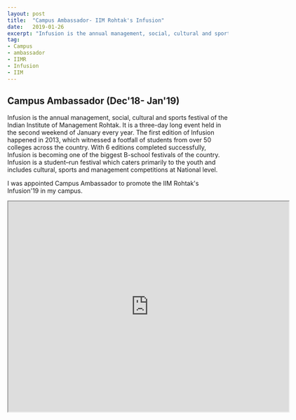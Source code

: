 ```yaml
---
layout: post
title:  "Campus Ambassador- IIM Rohtak's Infusion"
date:   2019-01-26
excerpt: "Infusion is the annual management, social, cultural and sports festival of the Indian Institute of Management Rohtak."
tag:
- Campus
- ambassador
- IIMR
- Infusion
- IIM
---
```


## Campus Ambassador (Dec'18- Jan'19)

Infusion is the annual management, social, cultural and sports festival of the Indian Institute of Management Rohtak. It is a three-day long event held in the second weekend of January every year. The first edition of Infusion happened in 2013, which witnessed a footfall of students from over 50 colleges across the country.
With 6 editions completed successfully, Infusion is becoming one of the biggest B-school festivals of the country. Infusion is a student–run festival which caters primarily to the youth and includes cultural, sports and management competitions at National level.

I was appointed Campus Ambassador to promote the IIM Rohtak's Infusion'19 in my campus.


<iframe src="https://drive.google.com/file/d/0Bwl9kT_fuIocT0VYaGZ4VjhYN1pfZ3hMMEIyNGc5RmJ6SGNZ/preview" width="640" height="480"></iframe>
